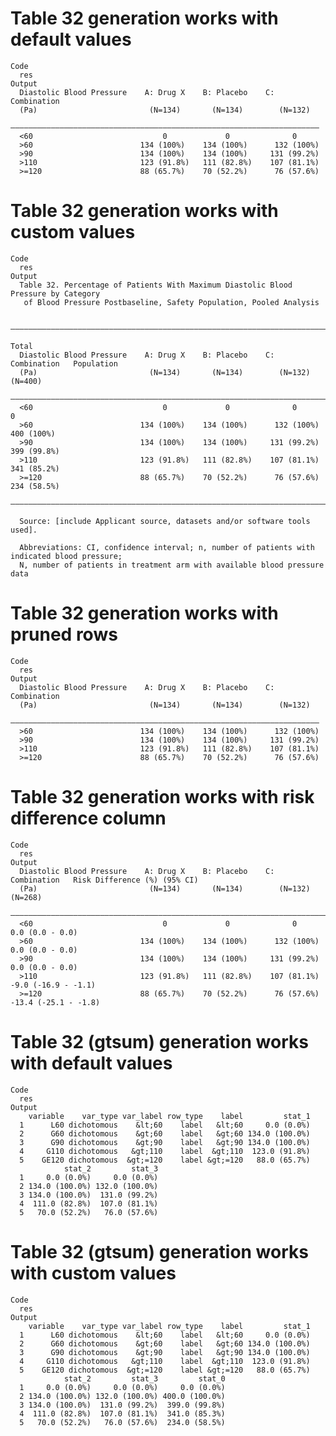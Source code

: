 # Table 32 generation works with default values

    Code
      res
    Output
      Diastolic Blood Pressure    A: Drug X    B: Placebo    C: Combination
      (Pa)                         (N=134)       (N=134)        (N=132)    
      —————————————————————————————————————————————————————————————————————
      <60                             0             0              0       
      >60                        134 (100%)    134 (100%)      132 (100%)  
      >90                        134 (100%)    134 (100%)     131 (99.2%)  
      >110                       123 (91.8%)   111 (82.8%)    107 (81.1%)  
      >=120                      88 (65.7%)    70 (52.2%)      76 (57.6%)  

# Table 32 generation works with custom values

    Code
      res
    Output
      Table 32. Percentage of Patients With Maximum Diastolic Blood Pressure by Category
       of Blood Pressure Postbaseline, Safety Population, Pooled Analysis
      
      ———————————————————————————————————————————————————————————————————————————————————
                                                                                 Total   
      Diastolic Blood Pressure    A: Drug X    B: Placebo    C: Combination   Population 
      (Pa)                         (N=134)       (N=134)        (N=132)         (N=400)  
      ———————————————————————————————————————————————————————————————————————————————————
      <60                             0             0              0               0     
      >60                        134 (100%)    134 (100%)      132 (100%)     400 (100%) 
      >90                        134 (100%)    134 (100%)     131 (99.2%)     399 (99.8%)
      >110                       123 (91.8%)   111 (82.8%)    107 (81.1%)     341 (85.2%)
      >=120                      88 (65.7%)    70 (52.2%)      76 (57.6%)     234 (58.5%)
      ———————————————————————————————————————————————————————————————————————————————————
      
      Source: [include Applicant source, datasets and/or software tools used].
      
      Abbreviations: CI, confidence interval; n, number of patients with indicated blood pressure;
      N, number of patients in treatment arm with available blood pressure data

# Table 32 generation works with pruned rows

    Code
      res
    Output
      Diastolic Blood Pressure    A: Drug X    B: Placebo    C: Combination
      (Pa)                         (N=134)       (N=134)        (N=132)    
      —————————————————————————————————————————————————————————————————————
      >60                        134 (100%)    134 (100%)      132 (100%)  
      >90                        134 (100%)    134 (100%)     131 (99.2%)  
      >110                       123 (91.8%)   111 (82.8%)    107 (81.1%)  
      >=120                      88 (65.7%)    70 (52.2%)      76 (57.6%)  

# Table 32 generation works with risk difference column

    Code
      res
    Output
      Diastolic Blood Pressure    A: Drug X    B: Placebo    C: Combination   Risk Difference (%) (95% CI)
      (Pa)                         (N=134)       (N=134)        (N=132)                 (N=268)           
      ————————————————————————————————————————————————————————————————————————————————————————————————————
      <60                             0             0              0                0.0 (0.0 - 0.0)       
      >60                        134 (100%)    134 (100%)      132 (100%)           0.0 (0.0 - 0.0)       
      >90                        134 (100%)    134 (100%)     131 (99.2%)           0.0 (0.0 - 0.0)       
      >110                       123 (91.8%)   111 (82.8%)    107 (81.1%)         -9.0 (-16.9 - -1.1)     
      >=120                      88 (65.7%)    70 (52.2%)      76 (57.6%)         -13.4 (-25.1 - -1.8)    

# Table 32 (gtsum) generation works with default values

    Code
      res
    Output
        variable    var_type var_label row_type    label         stat_1
      1      L60 dichotomous    &lt;60    label   &lt;60     0.0 (0.0%)
      2      G60 dichotomous    &gt;60    label   &gt;60 134.0 (100.0%)
      3      G90 dichotomous    &gt;90    label   &gt;90 134.0 (100.0%)
      4     G110 dichotomous   &gt;110    label  &gt;110  123.0 (91.8%)
      5    GE120 dichotomous  &gt;=120    label &gt;=120   88.0 (65.7%)
                stat_2         stat_3
      1     0.0 (0.0%)     0.0 (0.0%)
      2 134.0 (100.0%) 132.0 (100.0%)
      3 134.0 (100.0%)  131.0 (99.2%)
      4  111.0 (82.8%)  107.0 (81.1%)
      5   70.0 (52.2%)   76.0 (57.6%)

# Table 32 (gtsum) generation works with custom values

    Code
      res
    Output
        variable    var_type var_label row_type    label         stat_1
      1      L60 dichotomous    &lt;60    label   &lt;60     0.0 (0.0%)
      2      G60 dichotomous    &gt;60    label   &gt;60 134.0 (100.0%)
      3      G90 dichotomous    &gt;90    label   &gt;90 134.0 (100.0%)
      4     G110 dichotomous   &gt;110    label  &gt;110  123.0 (91.8%)
      5    GE120 dichotomous  &gt;=120    label &gt;=120   88.0 (65.7%)
                stat_2         stat_3         stat_0
      1     0.0 (0.0%)     0.0 (0.0%)     0.0 (0.0%)
      2 134.0 (100.0%) 132.0 (100.0%) 400.0 (100.0%)
      3 134.0 (100.0%)  131.0 (99.2%)  399.0 (99.8%)
      4  111.0 (82.8%)  107.0 (81.1%)  341.0 (85.3%)
      5   70.0 (52.2%)   76.0 (57.6%)  234.0 (58.5%)

